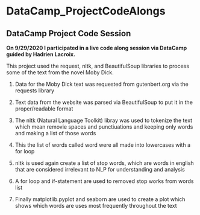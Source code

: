 # DataCamp_ProjectCodeAlongs
## DataCamp Project Code Session
**On 9/29/2020 I participated in a live code along session via DataCamp
guided by Hadrien Lacroix.** 


This project used the request, nltk, and BeautifulSoup libraries to 
process some of the text from the novel Moby Dick.

1. Data for the Moby Dick text was requested from gutenbert.org via 
the requests library

2. Text data from the website was parsed via BeautifulSoup to put
it in the proper/readable format

3. The nltk (Natural Language Toolkit) libray was used to tokenize
the text which mean removie spaces and punctiuations and keeping 
only words and making a list of those words

4. This the list of words called word were all made into lowercases
with a for loop

5. nltk is used again create a list of stop words, which are words 
in english that are considered irrelevant to NLP for understanding 
and analysis

6. A for loop  and if-statement are used to removed stop works 
from words list

7. Finally matplotlib.pyplot and seaborn are used to create a
plot which shows which words are uses most frequently throughout
the text
